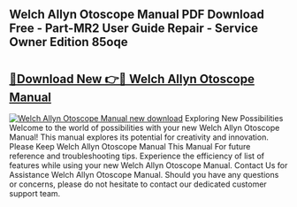 ## Welch Allyn Otoscope Manual PDF Download Free - Part-MR2 User Guide Repair - Service Owner Edition 85oqe

# <h2><a href="http://bc3284.oget.top/?id=Welch+Allyn+Otoscope+Manual">🔗Download New 👉🔴 Welch Allyn Otoscope Manual</a></h2>

[![Welch Allyn Otoscope Manual new download](https://i.imgur.com/5g1atiW.png)](http://bc3284.oget.top/?id=Welch+Allyn+Otoscope+Manual)
Exploring New Possibilities Welcome to the world of possibilities with your new Welch Allyn Otoscope Manual! This manual explores its potential for creativity and innovation. Please Keep Welch Allyn Otoscope Manual This Manual For future reference and troubleshooting tips. Experience the efficiency of list of features while using your new Welch Allyn Otoscope Manual. Contact Us for Assistance Welch Allyn Otoscope Manual. Should you have any questions or concerns, please do not hesitate to contact our dedicated customer support team.
